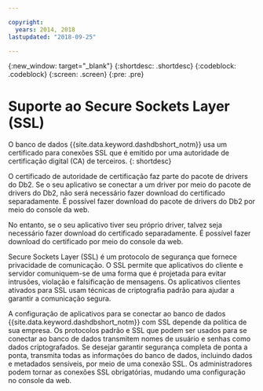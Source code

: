 ```yaml
---

copyright:
  years: 2014, 2018
lastupdated: "2018-09-25"

---
```


<!-- Attribute definitions --> 
{:new_window: target="_blank"}
{:shortdesc: .shortdesc}
{:codeblock: .codeblock}
{:screen: .screen}
{:pre: .pre}

# Suporte ao Secure Sockets Layer (SSL)

O banco de dados {{site.data.keyword.dashdbshort_notm}} usa um certificado para conexões SSL que é emitido por uma autoridade de certificação digital (CA) de terceiros.
{: shortdesc}

O certificado de autoridade de certificação faz parte do pacote de drivers do Db2. Se o seu aplicativo se conectar a um driver por meio do pacote de drivers do Db2, não será necessário fazer download do certificado separadamente. É possível fazer download do pacote de drivers do Db2 por meio do console da web.

No entanto, se o seu aplicativo tiver seu próprio driver, talvez seja necessário fazer download do certificado separadamente. É possível fazer download do certificado por meio do console da web.

Secure Sockets Layer (SSL) é um protocolo de segurança que fornece privacidade de comunicação. O SSL permite que aplicativos do cliente e servidor comuniquem-se de uma forma que é projetada para evitar intrusões, violação e falsificação de mensagens. Os aplicativos clientes ativados para SSL usam técnicas de criptografia padrão para ajudar a garantir a comunicação segura.

A configuração de aplicativos para se conectar ao banco de dados {{site.data.keyword.dashdbshort_notm}} com SSL depende da política de sua empresa. Os protocolos padrão e SSL que podem ser usados para se conectar ao banco de dados transmitem nomes de usuário e senhas como dados criptografados. Se desejar garantir segurança completa de ponta a ponta, transmita todas as informações do banco de dados, incluindo dados e metadados sensíveis, por meio de uma conexão SSL. Os administradores podem tornar as conexões SSL obrigatórias, mudando uma configuração no console da web.


